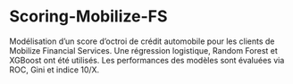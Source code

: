# Scoring-Mobilize-FS
Modélisation d’un score d’octroi de crédit automobile pour les clients de Mobilize Financial Services. Une régression logistique, Random Forest et XGBoost ont été utilisés. Les performances des modèles sont évaluées via ROC, Gini et indice 10/X.
